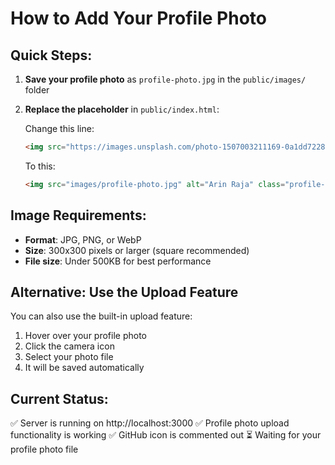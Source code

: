 # How to Add Your Profile Photo

## Quick Steps:

1. **Save your profile photo** as `profile-photo.jpg` in the `public/images/` folder
2. **Replace the placeholder** in `public/index.html`:

   Change this line:
   ```html
   <img src="https://images.unsplash.com/photo-1507003211169-0a1dd7228f2d?w=300&h=300&fit=crop&crop=face" alt="Arin Raja" class="profile-photo" id="profilePhoto">
   ```

   To this:
   ```html
   <img src="images/profile-photo.jpg" alt="Arin Raja" class="profile-photo" id="profilePhoto">
   ```

## Image Requirements:
- **Format**: JPG, PNG, or WebP
- **Size**: 300x300 pixels or larger (square recommended)
- **File size**: Under 500KB for best performance

## Alternative: Use the Upload Feature
You can also use the built-in upload feature:
1. Hover over your profile photo
2. Click the camera icon
3. Select your photo file
4. It will be saved automatically

## Current Status:
✅ Server is running on http://localhost:3000
✅ Profile photo upload functionality is working
✅ GitHub icon is commented out
⏳ Waiting for your profile photo file
